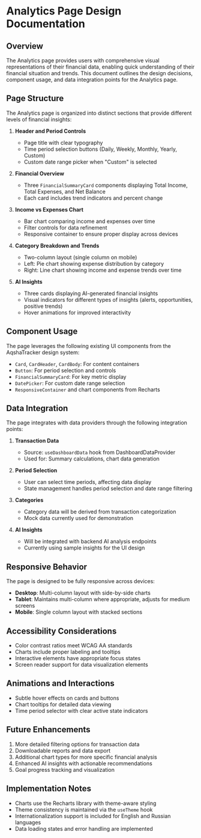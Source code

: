 # Analytics Page Design Documentation

## Overview

The Analytics page provides users with comprehensive visual representations of their financial data, enabling quick understanding of their financial situation and trends. This document outlines the design decisions, component usage, and data integration points for the Analytics page.

## Page Structure

The Analytics page is organized into distinct sections that provide different levels of financial insights:

1. **Header and Period Controls**
   - Page title with clear typography
   - Time period selection buttons (Daily, Weekly, Monthly, Yearly, Custom)
   - Custom date range picker when "Custom" is selected

2. **Financial Overview**
   - Three `FinancialSummaryCard` components displaying Total Income, Total Expenses, and Net Balance
   - Each card includes trend indicators and percent change

3. **Income vs Expenses Chart**
   - Bar chart comparing income and expenses over time
   - Filter controls for data refinement
   - Responsive container to ensure proper display across devices

4. **Category Breakdown and Trends**
   - Two-column layout (single column on mobile)
   - Left: Pie chart showing expense distribution by category
   - Right: Line chart showing income and expense trends over time

5. **AI Insights**
   - Three cards displaying AI-generated financial insights
   - Visual indicators for different types of insights (alerts, opportunities, positive trends)
   - Hover animations for improved interactivity

## Component Usage

The page leverages the following existing UI components from the AqshaTracker design system:

- `Card`, `CardHeader`, `CardBody`: For content containers
- `Button`: For period selection and controls
- `FinancialSummaryCard`: For key metric display
- `DatePicker`: For custom date range selection
- `ResponsiveContainer` and chart components from Recharts

## Data Integration

The page integrates with data providers through the following integration points:

1. **Transaction Data**
   - Source: `useDashboardData` hook from DashboardDataProvider
   - Used for: Summary calculations, chart data generation

2. **Period Selection**
   - User can select time periods, affecting data display
   - State management handles period selection and date range filtering

3. **Categories**
   - Category data will be derived from transaction categorization
   - Mock data currently used for demonstration

4. **AI Insights**
   - Will be integrated with backend AI analysis endpoints
   - Currently using sample insights for the UI design

## Responsive Behavior

The page is designed to be fully responsive across devices:

- **Desktop**: Multi-column layout with side-by-side charts
- **Tablet**: Maintains multi-column where appropriate, adjusts for medium screens
- **Mobile**: Single column layout with stacked sections

## Accessibility Considerations

- Color contrast ratios meet WCAG AA standards
- Charts include proper labeling and tooltips
- Interactive elements have appropriate focus states
- Screen reader support for data visualization elements

## Animations and Interactions

- Subtle hover effects on cards and buttons
- Chart tooltips for detailed data viewing
- Time period selector with clear active state indicators

## Future Enhancements

1. More detailed filtering options for transaction data
2. Downloadable reports and data export
3. Additional chart types for more specific financial analysis
4. Enhanced AI insights with actionable recommendations
5. Goal progress tracking and visualization

## Implementation Notes

- Charts use the Recharts library with theme-aware styling
- Theme consistency is maintained via the `useTheme` hook
- Internationalization support is included for English and Russian languages
- Data loading states and error handling are implemented 